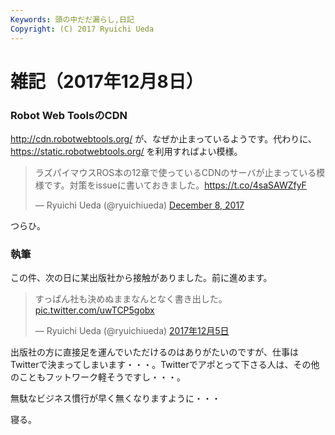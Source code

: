 ```yaml
---
Keywords: 頭の中だだ漏らし,日記
Copyright: (C) 2017 Ryuichi Ueda
---
```


# 雑記（2017年12月8日）


### Robot Web ToolsのCDN

http://cdn.robotwebtools.org/
が、なぜか止まっているようです。代わりに、
https://static.robotwebtools.org/
を利用すればよい模様。

<blockquote class="twitter-tweet" data-partner="tweetdeck"><p lang="ja" dir="ltr">ラズパイマウスROS本の12章で使っているCDNのサーバが止まっている模様です。対策をissueに書いておきました。<a href="https://t.co/4saSAWZfyF">https://t.co/4saSAWZfyF</a></p>&mdash; Ryuichi Ueda (@ryuichiueda) <a href="https://twitter.com/ryuichiueda/status/939010920432386049?ref_src=twsrc%5Etfw">December 8, 2017</a></blockquote>
<script async src="https://platform.twitter.com/widgets.js" charset="utf-8"></script>


つらひ。

### 執筆

この件、次の日に某出版社から接触がありました。前に進めます。

<blockquote class="twitter-tweet" data-lang="ja"><p lang="ja" dir="ltr">すっぱん社も決めぬままなんとなく書き出した。 <a href="https://t.co/uwTCP5gobx">pic.twitter.com/uwTCP5gobx</a></p>&mdash; Ryuichi Ueda (@ryuichiueda) <a href="https://twitter.com/ryuichiueda/status/938042739416895489?ref_src=twsrc%5Etfw">2017年12月5日</a></blockquote>
<script async src="https://platform.twitter.com/widgets.js" charset="utf-8"></script>

出版社の方に直接足を運んでいただけるのはありがたいのですが、仕事はTwitterで決まってしまいます・・・。Twitterでアポとって下さる人は、その他のこともフットワーク軽そうですし・・・。

無駄なビジネス慣行が早く無くなりますように・・・


寝る。
